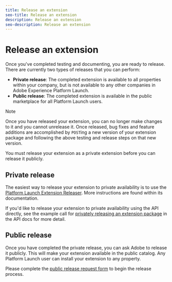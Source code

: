 ```yaml
---
title: Release an extension
seo-title: Release an extension
description: Release an extension
seo-description: Release an extension
---
```


# Release an extension

Once you've completed testing and documenting, you are ready to release. There are currently two types of releases that you can perform:

* **Private release**: The completed extension is available to all properties within your company, but is not available to any other companies in Adobe Experience Platform Launch.
* **Public release**: The completed extension is available in the public marketplace for all Platform Launch users.

>[!NOTE]
>
>Once you have released your extension, you can no longer make changes to it and you cannot unrelease it.  Once released, bug fixes and feature additions are accomplished by `POST`ing a new version of your extension package and following the above testing and release steps on that new version.

You must release your extension as a private extension before you can release it publicly.

## Private release

The easiest way to release your extension to private availability is to use the [Platform Launch Extension Releaser](https://www.npmjs.com/package/@adobe/reactor-releaser). More instructions are found within its documentation.

If you'd like to release your extension to private availability using the API directly, see the example call for [privately releasing an extension package](https://developer.adobelaunch.com/api/reference/1.0/extension_packages/release_private/) in the API docs for more detail.

## Public release

Once you have completed the private release, you can ask Adobe to release it publicly.  This will make your extension available in the public catalog.  Any Platform Launch user can install your extension to any property.

Please complete the [public release request form](https://adobe.allegiancetech.com/cgi-bin/qwebcorporate.dll?idx=7DRB5U) to begin the release process.
